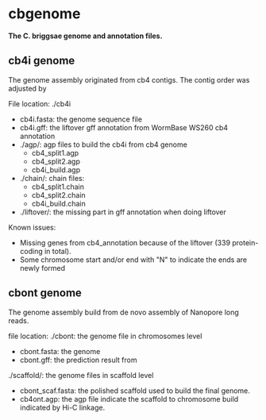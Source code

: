 # cbgenome
**The C. briggsae genome and annotation files.**



## cb4i genome

The genome assembly originated from cb4 contigs. The contig order was adjusted by 

File location: ./cb4i

- cb4i.fasta: the genome sequence file 
- cb4i.gff: the liftover gff annotation from WormBase WS260 cb4 annotation
- ./agp/: agp files to build the cb4i from cb4 genome
  - cb4_split1.agp
  - cb4_split2.agp
  - cb4i_build.agp
- ./chain/: chain files:
  - cb4_split1.chain
  - cb4_split2.chain
  - cb4i_build.chain
- ./liftover/: the missing part in gff annotation when doing liftover

Known issues:

- Missing genes from cb4_annotation because of the liftover (339 protein-coding in total). 
- Some chromosome start and/or end with "N" to indicate the ends are newly formed



## cbont genome

The genome assembly build from de novo assembly of Nanopore long reads.

file location: ./cbont: the genome file in chromosomes level

- cbont.fasta: the genome 
- cbont.gff: the prediction result from 



./scaffold/: the genome files in scaffold level

- cbont_scaf.fasta: the polished scaffold used to build the final genome.
- cb4ont.agp: the agp file indicate the scaffold to chromosome build indicated by Hi-C linkage. 


